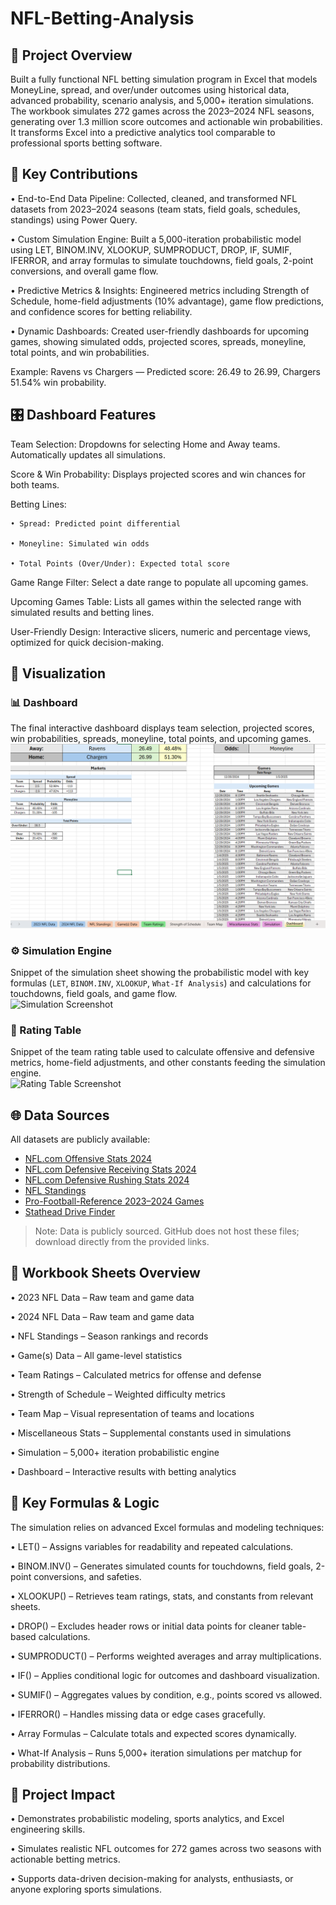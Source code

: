 # NFL-Betting-Analysis
## 📝 Project Overview
Built a fully functional NFL betting simulation program in Excel that models MoneyLine, spread, and over/under outcomes using historical data, advanced probability, scenario analysis, and 5,000+ iteration simulations.
The workbook simulates 272 games across the 2023–2024 NFL seasons, generating over 1.3 million score outcomes and actionable win probabilities. It transforms Excel into a predictive analytics tool comparable to professional sports betting software.

## 🚀 Key Contributions
• End-to-End Data Pipeline: Collected, cleaned, and transformed NFL datasets from 2023–2024 seasons (team stats, field goals, schedules, standings) using Power Query.

• Custom Simulation Engine: Built a 5,000-iteration probabilistic model using LET, BINOM.INV, XLOOKUP, SUMPRODUCT, DROP, IF, SUMIF, IFERROR, and array formulas to simulate touchdowns, field goals, 2-point conversions, and overall game flow.

• Predictive Metrics & Insights: Engineered metrics including Strength of Schedule, home-field adjustments (10% advantage), game flow predictions, and confidence scores for betting reliability.

• Dynamic Dashboards: Created user-friendly dashboards for upcoming games, showing simulated odds, projected scores, spreads, moneyline, total points, and win probabilities.

Example:
Ravens vs Chargers — Predicted score: 26.49 to 26.99, Chargers 51.54% win probability.

## 🎛️ Dashboard Features
Team Selection: Dropdowns for selecting Home and Away teams. Automatically updates all simulations.

Score & Win Probability: Displays projected scores and win chances for both teams.

Betting Lines:

    • Spread: Predicted point differential
    
    • Moneyline: Simulated win odds
    
    • Total Points (Over/Under): Expected total score
    
Game Range Filter: Select a date range to populate all upcoming games.

Upcoming Games Table: Lists all games within the selected range with simulated results and betting lines.

User-Friendly Design: Interactive slicers, numeric and percentage views, optimized for quick decision-making.

## 📸 Visualization
### 📊 Dashboard
The final interactive dashboard displays team selection, projected scores, win probabilities, spreads, moneyline, total points, and upcoming games.  
![Dashboard Screenshot](Dashboard%20Image/Dashboard.png)

### ⚙️ Simulation Engine
Snippet of the simulation sheet showing the probabilistic model with key formulas (`LET`, `BINOM.INV`, `XLOOKUP`, `What-If Analysis`) and calculations for touchdowns, field goals, and game flow.  
![Simulation Screenshot](Simulation.png)

### 🏅 Rating Table
Snippet of the team rating table used to calculate offensive and defensive metrics, home-field adjustments, and other constants feeding the simulation engine.  
![Rating Table Screenshot](Dashboard_Image/Rating_Table.png)

## 🌐 Data Sources
All datasets are publicly available:
- [NFL.com Offensive Stats 2024](https://www.nfl.com/stats/team-stats/offense/scoring/2024/reg/all)
- [NFL.com Defensive Receiving Stats 2024](https://www.nfl.com/stats/team-stats/defense/receiving/2024/reg/all)
- [NFL.com Defensive Rushing Stats 2024](https://www.nfl.com/stats/team-stats/defense/rushing/2024/reg/all)
- [NFL Standings](https://www.nfl.com/standings/)
- [Pro-Football-Reference 2023–2024 Games](https://www.pro-football-reference.com/years/2024/games.htm)
- [Stathead Drive Finder](https://stathead.com/football/drive_finder.cgi?request=1&year_min=2023&year_max=2023)

> Note: Data is publicly sourced. GitHub does not host these files; download directly from the provided links.

## 📂 Workbook Sheets Overview
• 2023 NFL Data – Raw team and game data

• 2024 NFL Data – Raw team and game data

• NFL Standings – Season rankings and records

• Game(s) Data – All game-level statistics

• Team Ratings – Calculated metrics for offense and defense

• Strength of Schedule – Weighted difficulty metrics

• Team Map – Visual representation of teams and locations

• Miscellaneous Stats – Supplemental constants used in simulations

• Simulation – 5,000+ iteration probabilistic engine

• Dashboard – Interactive results with betting analytics

## 🔢 Key Formulas & Logic

The simulation relies on advanced Excel formulas and modeling techniques:

• LET() – Assigns variables for readability and repeated calculations.

• BINOM.INV() – Generates simulated counts for touchdowns, field goals, 2-point conversions, and safeties.

• XLOOKUP() – Retrieves team ratings, stats, and constants from relevant sheets.

• DROP() – Excludes header rows or initial data points for cleaner table-based calculations.

• SUMPRODUCT() – Performs weighted averages and array multiplications.

• IF() – Applies conditional logic for outcomes and dashboard visualization.

• SUMIF() – Aggregates values by condition, e.g., points scored vs allowed.

• IFERROR() – Handles missing data or edge cases gracefully.

• Array Formulas – Calculate totals and expected scores dynamically.

• What-If Analysis – Runs 5,000+ iteration simulations per matchup for probability distributions.

## 🎯 Project Impact

• Demonstrates probabilistic modeling, sports analytics, and Excel engineering skills.

• Simulates realistic NFL outcomes for 272 games across two seasons with actionable betting metrics.

• Supports data-driven decision-making for analysts, enthusiasts, or anyone exploring sports simulations.
